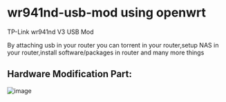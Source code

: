 # wr941nd-usb-mod using openwrt
TP-Link wr941nd V3 USB Mod

By attaching usb in your router you can torrent in your router,setup NAS in your router,install software/packages in router and many more things

## Hardware Modification Part:

![image](https://github.com/fawazahmed0/wr941nd-router-usb-mod/blob/master/images/b_15k_resistor2.jpg)
